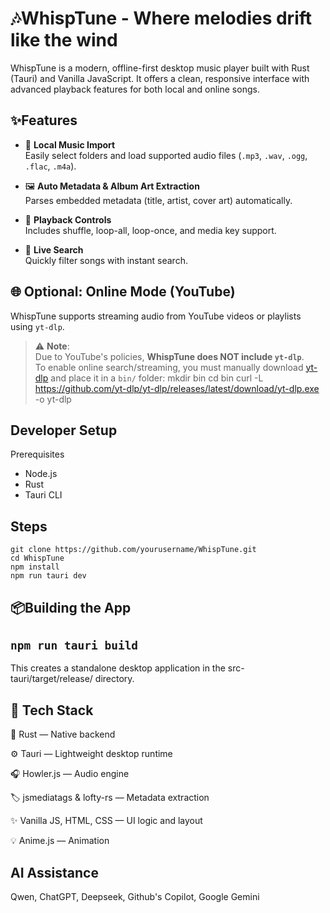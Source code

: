 
# 🎶WhispTune - Where melodies drift like the wind

WhispTune is a modern, offline-first desktop music player built with Rust (Tauri) and Vanilla JavaScript.
It offers a clean, responsive interface with advanced playback features for both local and online songs.




## ✨Features

- 📂 **Local Music Import**  
  Easily select folders and load supported audio files (`.mp3`, `.wav`, `.ogg`, `.flac`, `.m4a`).

- 🖼️ **Auto Metadata & Album Art Extraction**  
  Parses embedded metadata (title, artist, cover art) automatically.

- 🔁 **Playback Controls**  
  Includes shuffle, loop-all, loop-once, and media key support.

- 🔎 **Live Search**  
  Quickly filter songs with instant search.


## 🌐 Optional: Online Mode (YouTube)

WhispTune supports streaming audio from YouTube videos or playlists using `yt-dlp`.

> ⚠️ **Note**:  
> Due to YouTube's policies, **WhispTune does NOT include `yt-dlp`**.  
> To enable online search/streaming, you must manually download [yt-dlp](https://github.com/yt-dlp/yt-dlp) and place it in a `bin/` folder:
mkdir bin
cd bin
curl -L https://github.com/yt-dlp/yt-dlp/releases/latest/download/yt-dlp.exe -o yt-dlp
## Developer Setup
Prerequisites
- Node.js
- Rust
- Tauri CLI
## Steps
 `git clone https://github.com/yourusername/WhispTune.git` \
  `cd WhispTune` \
  `npm install` \
   `npm run tauri dev`
## 📦Building the App

`npm run tauri build`
---
This creates a standalone desktop application in the src-tauri/target/release/ directory.
## 📁 Tech Stack
  🦀 Rust — Native backend

⚙️ Tauri — Lightweight desktop runtime

🎧 Howler.js — Audio engine

🏷️ jsmediatags & lofty-rs — Metadata extraction

✨ Vanilla JS, HTML, CSS — UI logic and layout

💡 Anime.js — Animation

## AI Assistance
Qwen,
ChatGPT,
 Deepseek,
 Github's Copilot,
 Google Gemini 
